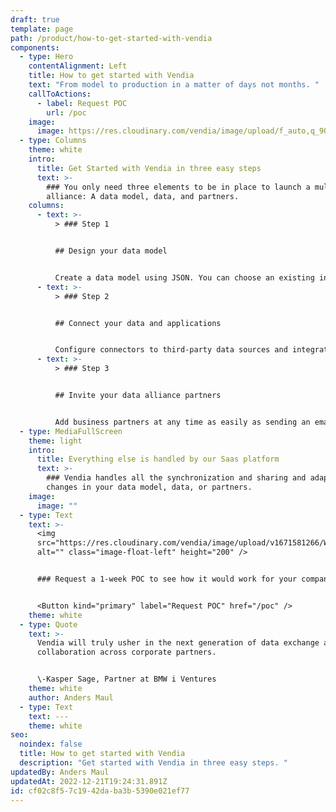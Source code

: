 ```yaml
---
draft: true
template: page
path: /product/how-to-get-started-with-vendia
components:
  - type: Hero
    contentAlignment: Left
    title: How to get started with Vendia
    text: "From model to production in a matter of days not months. "
    callToActions:
      - label: Request POC
        url: /poc
    image:
      image: https://res.cloudinary.com/vendia/image/upload/f_auto,q_90/v1671650134/Website/Iso/Graph_09-2_iudf1q.png
  - type: Columns
    theme: white
    intro:
      title: Get Started with Vendia in three easy steps
      text: >-
        ### You only need three elements to be in place to launch a multi-party data
        alliance: A data model, data, and partners. 
    columns:
      - text: >-
          > ### Step 1


          ## Design your data model


          Create a data model using JSON. You can choose an existing industry standard data schema or customize your own. You can always change it later, Vendia will adapt its infrastructure automatically.
      - text: >-
          > ### Step 2


          ## Connect your data and applications


          Configure connectors to third-party data sources and integrate with web, mobile, and cloud applications using Vendia's automatically generated APIs. We even offer multiple connectors that are ready to go.
      - text: >-
          > ### Step 3


          ## Invite your data alliance partners


          Add business partners at any time as easily as sending an email. Vendia will automatically create all required infrastructure and populate historical data for them. Invite two, ten, or a hundred partners.
  - type: MediaFullScreen
    theme: light
    intro:
      title: Everything else is handled by our Saas platform
      text: >-
        ### Vendia handles all the synchronization and sharing and adapts to any
        changes in your data model, data, or partners.
    image:
      image: ""
  - type: Text
    text: >-
      <img
      src="https://res.cloudinary.com/vendia/image/upload/v1671581266/Website/Iso/Launch-3_uz1ppr.png"
      alt="" class="image-float-left" height="200" />


      ### Request a 1-week POC to see how it would work for your company.


      <Button kind="primary" label="Request POC" href="/poc" />
    theme: white
  - type: Quote
    text: >-
      Vendia will truly usher in the next generation of data exchange and
      collaboration across corporate partners.


      \-Kasper Sage, Partner at BMW i Ventures
    theme: white
    author: Anders Maul
  - type: Text
    text: ---
    theme: white
seo:
  noindex: false
  title: How to get started with Vendia
  description: "Get started with Vendia in three easy steps. "
updatedBy: Anders Maul
updatedAt: 2022-12-21T19:24:31.891Z
id: cf02c8f5-7c19-42da-ba3b-5390e021ef77
---
```

